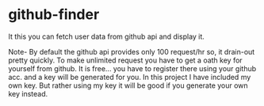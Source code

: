 # github-finder

It this you can fetch user data from github api and display it.

Note- By default the github api provides only 100 request/hr so, it drain-out pretty quickly. 
      To make unlimited request you have to get a oath key for yourself from github.
      It is free... you have to register there using your github acc. and a key will be generated for you.
      In this project I have included my own key. 
      But rather using my key it will be good if you generate your own key instead.
